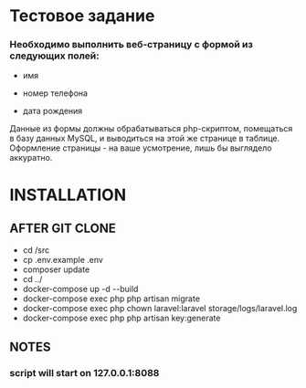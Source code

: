 # Тестовое задание

### Необходимо выполнить веб-страницу с формой из следующих полей:

- имя

- номер телефона

- дата рождения

Данные из формы должны обрабатываться php-скриптом, помещаться в базу данных MySQL, и выводиться на этой же странице в таблице. Оформление страницы - на ваше усмотрение, лишь бы выглядело аккуратно.
 
# INSTALLATION

## AFTER GIT CLONE

   - cd /src
   - cp .env.example .env
   - composer update
   - cd ../
   - docker-compose up -d --build
   - docker-compose exec php php artisan migrate
   - docker-compose exec php chown laravel:laravel storage/logs/laravel.log
   - docker-compose exec php php artisan key:generate

## NOTES

  ### script will start on 127.0.0.1:8088


